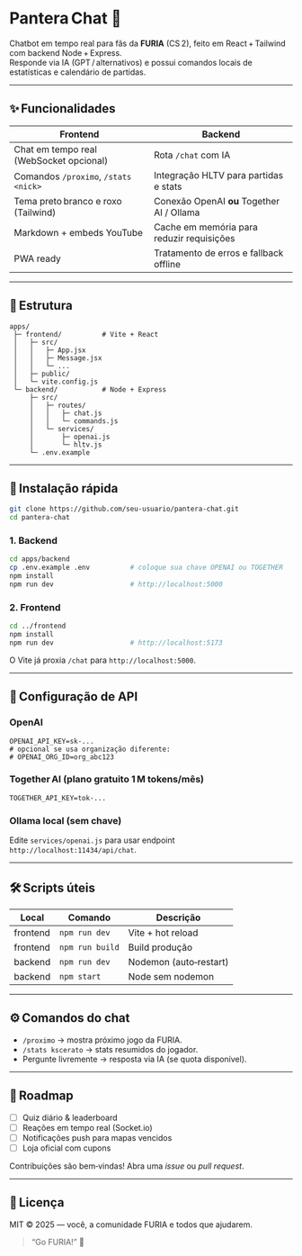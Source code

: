 # Pantera Chat 🐆  
Chatbot em tempo real para fãs da **FURIA** (CS 2), feito em React + Tailwind com backend Node + Express.  
Responde via IA (GPT / alternativos) e possui comandos locais de estatísticas e calendário de partidas.

---

## ✨ Funcionalidades

| Frontend | Backend |
|----------|---------|
| Chat em tempo real (WebSocket opcional) | Rota `/chat` com IA |
| Comandos `/proximo`, `/stats <nick>` | Integração HLTV para partidas e stats |
| Tema preto branco e roxo (Tailwind) | Conexão OpenAI **ou** Together AI / Ollama |
| Markdown + embeds YouTube | Cache em memória para reduzir requisições |
| PWA ready | Tratamento de erros e fallback offline |

---

## 📂 Estrutura

```
apps/
 ├─ frontend/          # Vite + React
 │   ├─ src/
 │   │   ├─ App.jsx
 │   │   ├─ Message.jsx
 │   │   └─ ...
 │   ├─ public/
 │   └─ vite.config.js
 └─ backend/           # Node + Express
     ├─ src/
     │   ├─ routes/
     │   │   ├─ chat.js
     │   │   └─ commands.js
     │   └─ services/
     │       ├─ openai.js
     │       └─ hltv.js
     └─ .env.example
```

---

## 🚀 Instalação rápida

```bash
git clone https://github.com/seu-usuario/pantera-chat.git
cd pantera-chat
```

### 1. Backend

```bash
cd apps/backend
cp .env.example .env          # coloque sua chave OPENAI ou TOGETHER
npm install
npm run dev                   # http://localhost:5000
```

### 2. Frontend

```bash
cd ../frontend
npm install
npm run dev                   # http://localhost:5173
```

O Vite já proxia `/chat` para `http://localhost:5000`.

---

## 🔑 Configuração de API

### OpenAI  
```
OPENAI_API_KEY=sk-...
# opcional se usa organização diferente:
# OPENAI_ORG_ID=org_abc123
```

### Together AI (plano gratuito 1 M tokens/mês)  
```
TOGETHER_API_KEY=tok-...
```

### Ollama local (sem chave)  
Edite `services/openai.js` para usar endpoint `http://localhost:11434/api/chat`.

---

## 🛠️ Scripts úteis

| Local | Comando | Descrição |
|-------|---------|-----------|
| frontend | `npm run dev` | Vite + hot reload |
| frontend | `npm run build` | Build produção |
| backend | `npm run dev` | Nodemon (auto‑restart) |
| backend | `npm start` | Node sem nodemon |

---

## ⚙️ Comandos do chat

- `/proximo` → mostra próximo jogo da FURIA.  
- `/stats kscerato` → stats resumidos do jogador.  
- Pergunte livremente → resposta via IA (se quota disponível).  

---

## 🧩 Roadmap

- [ ] Quiz diário & leaderboard  
- [ ] Reações em tempo real (Socket.io)  
- [ ] Notificações push para mapas vencidos  
- [ ] Loja oficial com cupons  

Contribuições são bem‑vindas! Abra uma *issue* ou *pull request*.

---

## 📄 Licença

MIT © 2025 — você, a comunidade FURIA e todos que ajudarem.  

> “Go FURIA!” 🐆
